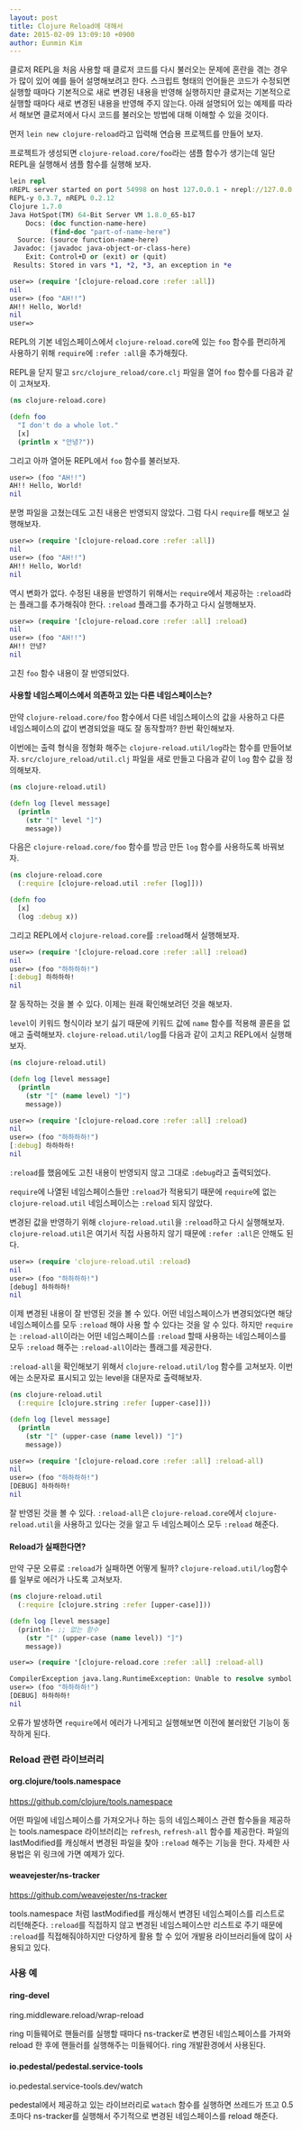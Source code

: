 ```yaml
---
layout: post
title: Clojure Reload에 대해서
date: 2015-02-09 13:09:10 +0900
author: Eunmin Kim
---
```


클로저 REPL을 처음 사용할 때 클로저 코드를 다시 불러오는 문제에 혼란을 겪는 경우가 많이 있어 예를 들어 설명해보려고 한다. 스크립트 형태의 언어들은 코드가 수정되면 실행할 때마다 기본적으로 새로 변경된 내용을 반영해 실행하지만 클로저는 기본적으로 실행할 때마다 새로 변경된 내용을 반영해 주지 않는다. 아래 설명되어 있는 예제를 따라서 해보면 클로저에서 다시 코드를 불러오는 방법에 대해 이해할 수 있을 것이다.

먼저 `lein new clojure-reload`라고 입력해 연습용 프로젝트를 만들어 보자.

프로젝트가 생성되면 `clojure-reload.core/foo`라는 샘플 함수가 생기는데 일단 REPL을 실행해서 샘플 함수를 실행해 보자.

```clojure
lein repl
nREPL server started on port 54998 on host 127.0.0.1 - nrepl://127.0.0.1:54998
REPL-y 0.3.7, nREPL 0.2.12
Clojure 1.7.0
Java HotSpot(TM) 64-Bit Server VM 1.8.0_65-b17
    Docs: (doc function-name-here)
          (find-doc "part-of-name-here")
  Source: (source function-name-here)
 Javadoc: (javadoc java-object-or-class-here)
    Exit: Control+D or (exit) or (quit)
 Results: Stored in vars *1, *2, *3, an exception in *e

user=> (require '[clojure-reload.core :refer :all])
nil
user=> (foo "AH!!")
AH!! Hello, World!
nil
user=>
```

REPL의 기본 네임스페이스에서 `clojure-reload.core`에 있는 `foo` 함수를 편리하게 사용하기 위해 `require`에 `:refer :all`을 추가해줬다.

REPL을 닫지 말고 `src/clojure_reload/core.clj` 파일을 열어 `foo` 함수를 다음과 같이 고쳐보자.

```clojure
(ns clojure-reload.core)

(defn foo
  "I don't do a whole lot."
  [x]
  (println x "안녕?"))
```

그리고 아까 열어둔 REPL에서 `foo` 함수를 불러보자.

```clojure
user=> (foo "AH!!")
AH!! Hello, World!
nil
```

분명 파일을 고쳤는데도 고친 내용은 반영되지 않았다. 그럼 다시 `require`를 해보고 실행해보자.

```clojure
user=> (require '[clojure-reload.core :refer :all])
nil
user=> (foo "AH!!")
AH!! Hello, World!
nil
```

역시 변화가 없다. 수정된 내용을 반영하기 위해서는 `require`에서 제공하는 `:reload`라는 플래그를 추가해줘야 한다. `:reload` 플래그를 추가하고 다시 실행해보자.

```clojure
user=> (require '[clojure-reload.core :refer :all] :reload)
nil
user=> (foo "AH!!")
AH!! 안녕?
nil
```

고친 `foo` 함수 내용이 잘 반영되었다.

#### 사용할 네임스페이스에서 의존하고 있는 다른 네임스페이스는?

만약 `clojure-reload.core/foo` 함수에서 다른 네임스페이스의 값을 사용하고 다른 네임스페이스의 값이 변경되었을 때도 잘 동작할까? 한번 확인해보자.

이번에는 출력 형식을 정형화 해주는 `clojure-reload.util/log`라는 함수를 만들어보자. `src/clojure_reload/util.clj` 파일을 새로 만들고 다음과 같이 `log` 함수 값을 정의해보자.

```clojure
(ns clojure-reload.util)

(defn log [level message]
  (println
    (str "[" level "]")
    message))
```

다음은 `clojure-reload.core/foo` 함수를 방금 만든 `log` 함수를 사용하도록 바꿔보자.

```clojure
(ns clojure-reload.core
  (:require [clojure-reload.util :refer [log]]))

(defn foo
  [x]
  (log :debug x))
```

그리고 REPL에서 `clojure-reload.core`를 `:reload`해서 실행해보자.

```clojure
user=> (require '[clojure-reload.core :refer :all] :reload)
nil
user=> (foo "하하하하!")
[:debug] 하하하하!
nil
```

잘 동작하는 것을 볼 수 있다. 이제는 원래 확인해보려던 것을 해보자.

`level`이 키워드 형식이라 보기 싫기 때문에 키워드 값에 `name` 함수를 적용해 콜론을 없애고 출력해보자. `clojure-reload.util/log`를 다음과 같이 고치고 REPL에서 실행해보자.

```clojure
(ns clojure-reload.util)

(defn log [level message]
  (println
    (str "[" (name level) "]")
    message))
```

```clojure
user=> (require '[clojure-reload.core :refer :all] :reload)
nil
user=> (foo "하하하하!")
[:debug] 하하하하!
nil
```

`:reload`를 했음에도 고친 내용이 반영되지 않고 그대로 `:debug`라고 출력되었다.

`require`에 나열된 네임스페이스들만 `:reload`가 적용되기 때문에 `require`에 없는 `clojure-reload.util` 네임스페이스는 `:reload` 되지 않았다.

변경된 값을 반영하기 위해 `clojure-reload.util`을 `:reload`하고 다시 실행해보자. `clojure-reload.util`은 여기서 직접 사용하지 않기 때문에 `:refer :all`은 안해도 된다.

```clojure
user=> (require 'clojure-reload.util :reload)
nil
user=> (foo "하하하하!")
[debug] 하하하하!
nil
```

이제 변경된 내용이 잘 반영된 것을 볼 수 있다. 어떤 네임스페이스가 변경되었다면 해당 네임스페이스를 모두 `:reload` 해야 사용 할 수 있다는 것을 알 수 있다.
하지만 `require`는 `:reload-all`이라는 어떤 네임스페이스를 `:reload` 할때 사용하는 네임스페이스를 모두 `:reload` 해주는 `:reload-all`이라는 플래그를 제공한다.

`:reload-all`을 확인해보기 위해서 `clojure-reload.util/log` 함수를 고쳐보자. 이번에는 소문자로 표시되고 있는 level을 대문자로 출력해보자.

```clojure
(ns clojure-reload.util
  (:require [clojure.string :refer [upper-case]]))

(defn log [level message]
  (println
    (str "[" (upper-case (name level)) "]")
    message))
```

```clojure
user=> (require '[clojure-reload.core :refer :all] :reload-all)
nil
user=> (foo "하하하하!")
[DEBUG] 하하하하!
nil
```

잘 반영된 것을 볼 수 있다. `:reload-all`은 `clojure-reload.core`에서 `clojure-reload.util`을 사용하고 있다는 것을 알고 두 네임스페이스 모두 `:reload` 해준다.

#### Reload가 실패한다면?

만약 구문 오류로 `:reload`가 실패하면 어떻게 될까? `clojure-reload.util/log`함수를 일부로 에러가 나도록 고쳐보자.

```clojure
(ns clojure-reload.util
  (:require [clojure.string :refer [upper-case]]))

(defn log [level message]
  (println- ;; 없는 함수
    (str "[" (upper-case (name level)) "]")
    message))
```

```clojure
user=> (require '[clojure-reload.core :refer :all] :reload-all)

CompilerException java.lang.RuntimeException: Unable to resolve symbol: println- in this context, compiling:(clojure_reload/util.clj:5:3)
user=> (foo "하하하하!")
[DEBUG] 하하하하!
nil
```

오류가 발생하면 `require`에서 에러가 나게되고 실행해보면 이전에 불러왔던 기능이 동작하게 된다.

### Reload 관련 라이브러리

#### org.clojure/tools.namespace

https://github.com/clojure/tools.namespace

어떤 파일에 네임스페이스를 가져오거나 하는 등의 네임스페이스 관련 함수들을 제공하는 tools.namespace 라이브러리는 `refresh`, `refresh-all` 함수를 제공한다. 파일의 lastModified를 캐싱해서 변경된 파일을 찾아 `:reload` 해주는 기능을 한다. 자세한 사용법은 위 링크에 가면 예제가 있다.

#### weavejester/ns-tracker

https://github.com/weavejester/ns-tracker

tools.namespace 처럼 lastModified를 캐싱해서 변경된 네임스페이스를 리스트로 리턴해준다. `:reload`를 직접하지 않고 변경된 네임스페이스만 리스트로 주기 때문에 `:reload`를 직접해줘야하지만 다양하게 활용 할 수 있어 개발용 라이브러리들에 많이 사용되고 있다.

### 사용 예

#### ring-devel

ring.middleware.reload/wrap-reload

ring 미들웨어로 핸들러를 실행할 때마다 ns-tracker로 변경된 네임스페이스를 가져와 reload 한 후에 핸들러를 실행해주는 미들웨어다. ring 개발환경에서 사용된다.

#### io.pedestal/pedestal.service-tools

io.pedestal.service-tools.dev/watch

pedestal에서 제공하고 있는 라이브러리로 `watach` 함수를 실행하면 쓰레드가 뜨고 0.5초마다 ns-tracker를 실행해서 주기적으로 변경된 네임스페이스를 reload 해준다.
